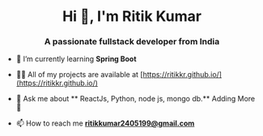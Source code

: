 <h1 align="center">Hi 👋, I'm Ritik Kumar</h1>
<h3 align="center">A passionate fullstack developer from India</h3>

- 🌱 I’m currently learning **Spring Boot**

- 👨‍💻 All of my projects are available at [https://ritikkr.github.io/](https://ritikkr.github.io/)

- 💬 Ask me about ** ReactJs, Python, node js, mongo db.** Adding More 🚀

- 📫 How to reach me **ritikkumar2405199@gmail.com**




